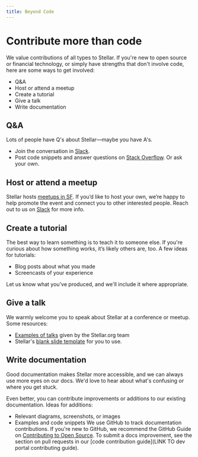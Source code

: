 ```yaml
---
title: Beyond Code
---
```


# Contribute more than code
We value contributions of all types to Stellar. If you're new to open source or financial technology, or simply have strengths that don't involve code, here are some ways to get involved:
* Q&A
* Host or attend a meetup
* Create a tutorial
* Give a talk
* Write documentation


## Q&A

Lots of people have Q's about Stellar—maybe you have A's.

* Join the conversation in [Slack](http://slack.stellar.org/).
* Post code snippets and answer questions on [Stack Overflow](http://stackoverflow.com). Or ask your own.


## Host or attend a meetup
Stellar hosts [meetups in SF](http://www.meetup.com/Stellar-SF/). If you’d like to host your own, we’re happy to help promote the event and connect you to other interested people. Reach out to us on [Slack](http://slack.stellar.org/) for more info.


## Create a tutorial
The best way to learn something is to teach it to someone else. If you're curious about how something works, it’s likely others are, too. A few ideas for tutorials:

* Blog posts about what you made
* Screencasts of your experience

Let us know what you’ve produced, and we'll include it where appropriate.


## Give a talk
We warmly welcome you to speak about Stellar at a conference or meetup. Some resources:

* [Examples of talks](https://www.stellar.org/blog/tag/stellar-talks/) given by the
Stellar.org team
* Stellar's [blank slide template](https://docs.google.com/presentation/d/1C9493Vj1J0JzbiMiEOn64NWdfBl3Kal2KverZWSVziw/edit#slide=id.g6db1791cd_022) for you to use.


## Write documentation
Good documentation makes Stellar more accessible, and we can always use more eyes on our docs. We'd love to hear about what's confusing or where you get stuck.

Even better, you can contribute improvements or additions to our existing documentation. Ideas for additions:

* Relevant diagrams, screenshots, or images
* Examples and code snippets
We use GitHub to track documentation contributions. If you're new to GitHub, we recommend the GitHub Guide on [Contributing to Open Source](https://guides.github.com/activities/contributing-to-open-source/). To submit a docs improvement, see the section on pull requests in our [code contribution guide](LINK TO dev portal contributing guide).





